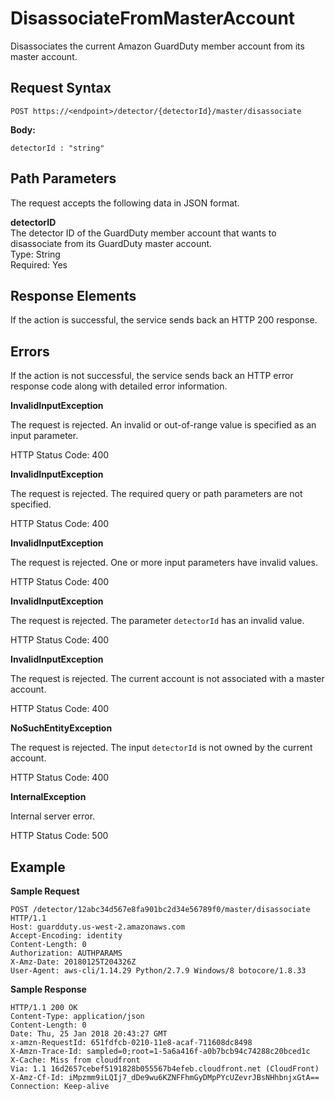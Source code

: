 # DisassociateFromMasterAccount<a name="disassociate-from-master-account"></a>

Disassociates the current Amazon GuardDuty member account from its master account\.

## Request Syntax<a name="disassociate-from-master-account-request-syntax"></a>

```
POST https://<endpoint>/detector/{detectorId}/master/disassociate
```

**Body:**

```
detectorId : "string"
```

## Path Parameters<a name="disassociate-from-master-account-path-parameters"></a>

The request accepts the following data in JSON format\.

**detectorID**  
The detector ID of the GuardDuty member account that wants to disassociate from its GuardDuty master account\.  
Type: String  
Required: Yes

## Response Elements<a name="disassociate-from-master-account-response-parameters"></a>

If the action is successful, the service sends back an HTTP 200 response\.

## Errors<a name="disassociate-from-master-account-errors"></a>

If the action is not successful, the service sends back an HTTP error response code along with detailed error information\.

**InvalidInputException**

The request is rejected\. An invalid or out\-of\-range value is specified as an input parameter\.

HTTP Status Code: 400 

**InvalidInputException**

The request is rejected\. The required query or path parameters are not specified\.

HTTP Status Code: 400 

**InvalidInputException**

The request is rejected\. One or more input parameters have invalid values\.

HTTP Status Code: 400 

**InvalidInputException**

The request is rejected\. The parameter `detectorId` has an invalid value\.

HTTP Status Code: 400 

**InvalidInputException**

The request is rejected\. The current account is not associated with a master account\.

HTTP Status Code: 400 

**NoSuchEntityException**

The request is rejected\. The input `detectorId` is not owned by the current account\.

HTTP Status Code: 400 

**InternalException**

Internal server error\.

HTTP Status Code: 500 

## Example<a name="disassociate-from-master-account-example"></a>

**Sample Request**

```
POST /detector/12abc34d567e8fa901bc2d34e56789f0/master/disassociate HTTP/1.1
Host: guardduty.us-west-2.amazonaws.com
Accept-Encoding: identity
Content-Length: 0
Authorization: AUTHPARAMS
X-Amz-Date: 20180125T204326Z
User-Agent: aws-cli/1.14.29 Python/2.7.9 Windows/8 botocore/1.8.33
```

**Sample Response**

```
HTTP/1.1 200 OK
Content-Type: application/json
Content-Length: 0
Date: Thu, 25 Jan 2018 20:43:27 GMT
x-amzn-RequestId: 651fdfcb-0210-11e8-acaf-711608dc8498
X-Amzn-Trace-Id: sampled=0;root=1-5a6a416f-a0b7bcb94c74288c20bced1c
X-Cache: Miss from cloudfront
Via: 1.1 16d2657cebef5191828b055567b4efeb.cloudfront.net (CloudFront)
X-Amz-Cf-Id: iMpzmm9iLQIj7_dDe9wu6KZNFFhmGyDMpPYcUZevrJBsNHhbnjxGtA==
Connection: Keep-alive
```